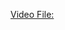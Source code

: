 [Video File:]([https://www.google.com](https://drive.google.com/file/d/1ZXA-iNqBQbKHRY1ERZDQH0zJgmt5GuqY/view?usp=drive_link)https://drive.google.com/file/d/1ZXA-iNqBQbKHRY1ERZDQH0zJgmt5GuqY/view?usp=drive_link)
